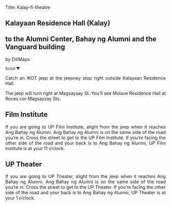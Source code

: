 Title: Kalay-fi-theatre

<section id='cover' class='cover active'>
<h1> Kalayaan Residence Hall (Kalay) <br><br>to the Alumni Center, Bahay ng Alumni and the Vanguard building</h1>
<p align='justify'>by DiliMaps </p>
<small class='scroll'>Scroll ▼</small>
</section>

<section id='kalay'>
<p align='justify'>Catch an IKOT jeep at the jeepney stop right outside Kalayaan Residence Hall.  
</p>
</section>

<section id='molave'>
<p align='justify'> The jeep will turn right at Magsaysay St. You’ll see Molave Residence Hall at Roces cor Magsaysay Sts.
</p>
</section>

<section id='fi'>
<h1>Film Institute</h1>
<p align='justify'>If you are going to UP Film Institute, alight from the jeep when it reaches Ang Bahay ng Alumni. Ang Bahay ng Alumni is on the same side of the road you’re in. Cross the street to get to the UP Film Institute. If you’re facing the other side of the road and your back is to Ang Bahay ng Alumni, UP Film Institute is at your 11 o’clock. 
</p>
</section>

<section id='theatre'>
<h1>UP Theater</h1>
<p align='justify'>If you are going to UP Theater, alight from the jeep when it reaches Ang Bahay ng Alumni. Ang Bahay ng Alumni is on the same side of the road you’re in. Cross the street to get to the UP Theater. If you’re facing the other side of the road and your back is to Ang Bahay ng Alumni, UP Theater is at your 1 o’clock. 
</p>
</section>
